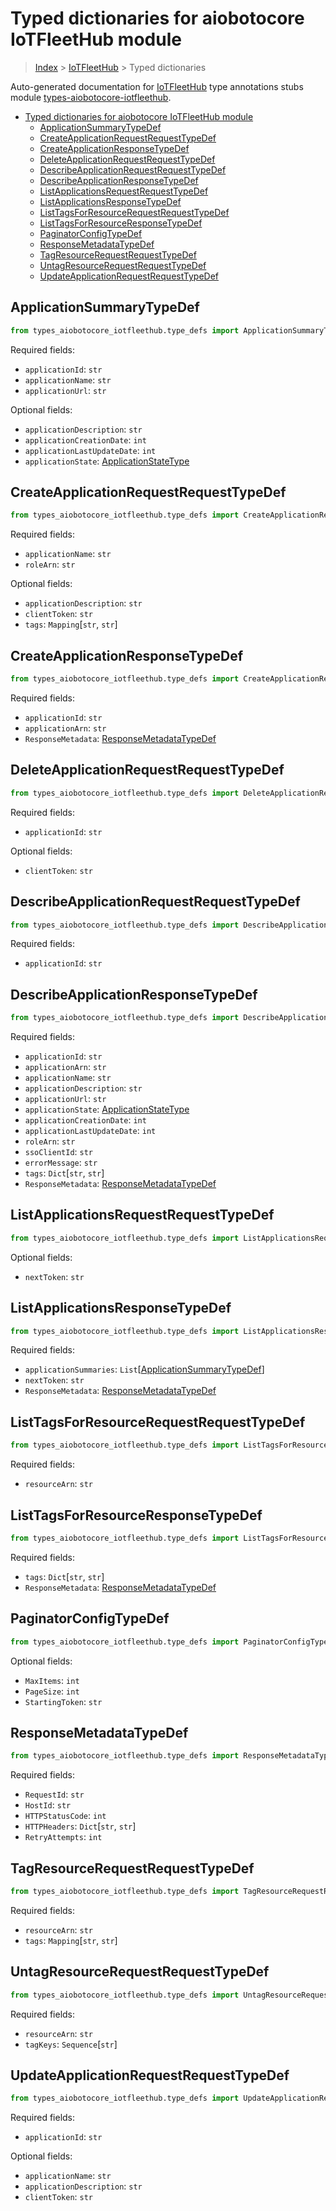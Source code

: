 <a id="typed-dictionaries-for-aiobotocore-iotfleethub-module"></a>

# Typed dictionaries for aiobotocore IoTFleetHub module

> [Index](../README.md) > [IoTFleetHub](./README.md) > Typed dictionaries

Auto-generated documentation for
[IoTFleetHub](https://boto3.amazonaws.com/v1/documentation/api/latest/reference/services/iotfleethub.html#IoTFleetHub)
type annotations stubs module
[types-aiobotocore-iotfleethub](https://pypi.org/project/types-aiobotocore-iotfleethub/).

- [Typed dictionaries for aiobotocore IoTFleetHub module](#typed-dictionaries-for-aiobotocore-iotfleethub-module)
  - [ApplicationSummaryTypeDef](#applicationsummarytypedef)
  - [CreateApplicationRequestRequestTypeDef](#createapplicationrequestrequesttypedef)
  - [CreateApplicationResponseTypeDef](#createapplicationresponsetypedef)
  - [DeleteApplicationRequestRequestTypeDef](#deleteapplicationrequestrequesttypedef)
  - [DescribeApplicationRequestRequestTypeDef](#describeapplicationrequestrequesttypedef)
  - [DescribeApplicationResponseTypeDef](#describeapplicationresponsetypedef)
  - [ListApplicationsRequestRequestTypeDef](#listapplicationsrequestrequesttypedef)
  - [ListApplicationsResponseTypeDef](#listapplicationsresponsetypedef)
  - [ListTagsForResourceRequestRequestTypeDef](#listtagsforresourcerequestrequesttypedef)
  - [ListTagsForResourceResponseTypeDef](#listtagsforresourceresponsetypedef)
  - [PaginatorConfigTypeDef](#paginatorconfigtypedef)
  - [ResponseMetadataTypeDef](#responsemetadatatypedef)
  - [TagResourceRequestRequestTypeDef](#tagresourcerequestrequesttypedef)
  - [UntagResourceRequestRequestTypeDef](#untagresourcerequestrequesttypedef)
  - [UpdateApplicationRequestRequestTypeDef](#updateapplicationrequestrequesttypedef)

<a id="applicationsummarytypedef"></a>

## ApplicationSummaryTypeDef

```python
from types_aiobotocore_iotfleethub.type_defs import ApplicationSummaryTypeDef
```

Required fields:

- `applicationId`: `str`
- `applicationName`: `str`
- `applicationUrl`: `str`

Optional fields:

- `applicationDescription`: `str`
- `applicationCreationDate`: `int`
- `applicationLastUpdateDate`: `int`
- `applicationState`:
  [ApplicationStateType](./literals.md#applicationstatetype)

<a id="createapplicationrequestrequesttypedef"></a>

## CreateApplicationRequestRequestTypeDef

```python
from types_aiobotocore_iotfleethub.type_defs import CreateApplicationRequestRequestTypeDef
```

Required fields:

- `applicationName`: `str`
- `roleArn`: `str`

Optional fields:

- `applicationDescription`: `str`
- `clientToken`: `str`
- `tags`: `Mapping`\[`str`, `str`\]

<a id="createapplicationresponsetypedef"></a>

## CreateApplicationResponseTypeDef

```python
from types_aiobotocore_iotfleethub.type_defs import CreateApplicationResponseTypeDef
```

Required fields:

- `applicationId`: `str`
- `applicationArn`: `str`
- `ResponseMetadata`:
  [ResponseMetadataTypeDef](./type_defs.md#responsemetadatatypedef)

<a id="deleteapplicationrequestrequesttypedef"></a>

## DeleteApplicationRequestRequestTypeDef

```python
from types_aiobotocore_iotfleethub.type_defs import DeleteApplicationRequestRequestTypeDef
```

Required fields:

- `applicationId`: `str`

Optional fields:

- `clientToken`: `str`

<a id="describeapplicationrequestrequesttypedef"></a>

## DescribeApplicationRequestRequestTypeDef

```python
from types_aiobotocore_iotfleethub.type_defs import DescribeApplicationRequestRequestTypeDef
```

Required fields:

- `applicationId`: `str`

<a id="describeapplicationresponsetypedef"></a>

## DescribeApplicationResponseTypeDef

```python
from types_aiobotocore_iotfleethub.type_defs import DescribeApplicationResponseTypeDef
```

Required fields:

- `applicationId`: `str`
- `applicationArn`: `str`
- `applicationName`: `str`
- `applicationDescription`: `str`
- `applicationUrl`: `str`
- `applicationState`:
  [ApplicationStateType](./literals.md#applicationstatetype)
- `applicationCreationDate`: `int`
- `applicationLastUpdateDate`: `int`
- `roleArn`: `str`
- `ssoClientId`: `str`
- `errorMessage`: `str`
- `tags`: `Dict`\[`str`, `str`\]
- `ResponseMetadata`:
  [ResponseMetadataTypeDef](./type_defs.md#responsemetadatatypedef)

<a id="listapplicationsrequestrequesttypedef"></a>

## ListApplicationsRequestRequestTypeDef

```python
from types_aiobotocore_iotfleethub.type_defs import ListApplicationsRequestRequestTypeDef
```

Optional fields:

- `nextToken`: `str`

<a id="listapplicationsresponsetypedef"></a>

## ListApplicationsResponseTypeDef

```python
from types_aiobotocore_iotfleethub.type_defs import ListApplicationsResponseTypeDef
```

Required fields:

- `applicationSummaries`:
  `List`\[[ApplicationSummaryTypeDef](./type_defs.md#applicationsummarytypedef)\]
- `nextToken`: `str`
- `ResponseMetadata`:
  [ResponseMetadataTypeDef](./type_defs.md#responsemetadatatypedef)

<a id="listtagsforresourcerequestrequesttypedef"></a>

## ListTagsForResourceRequestRequestTypeDef

```python
from types_aiobotocore_iotfleethub.type_defs import ListTagsForResourceRequestRequestTypeDef
```

Required fields:

- `resourceArn`: `str`

<a id="listtagsforresourceresponsetypedef"></a>

## ListTagsForResourceResponseTypeDef

```python
from types_aiobotocore_iotfleethub.type_defs import ListTagsForResourceResponseTypeDef
```

Required fields:

- `tags`: `Dict`\[`str`, `str`\]
- `ResponseMetadata`:
  [ResponseMetadataTypeDef](./type_defs.md#responsemetadatatypedef)

<a id="paginatorconfigtypedef"></a>

## PaginatorConfigTypeDef

```python
from types_aiobotocore_iotfleethub.type_defs import PaginatorConfigTypeDef
```

Optional fields:

- `MaxItems`: `int`
- `PageSize`: `int`
- `StartingToken`: `str`

<a id="responsemetadatatypedef"></a>

## ResponseMetadataTypeDef

```python
from types_aiobotocore_iotfleethub.type_defs import ResponseMetadataTypeDef
```

Required fields:

- `RequestId`: `str`
- `HostId`: `str`
- `HTTPStatusCode`: `int`
- `HTTPHeaders`: `Dict`\[`str`, `str`\]
- `RetryAttempts`: `int`

<a id="tagresourcerequestrequesttypedef"></a>

## TagResourceRequestRequestTypeDef

```python
from types_aiobotocore_iotfleethub.type_defs import TagResourceRequestRequestTypeDef
```

Required fields:

- `resourceArn`: `str`
- `tags`: `Mapping`\[`str`, `str`\]

<a id="untagresourcerequestrequesttypedef"></a>

## UntagResourceRequestRequestTypeDef

```python
from types_aiobotocore_iotfleethub.type_defs import UntagResourceRequestRequestTypeDef
```

Required fields:

- `resourceArn`: `str`
- `tagKeys`: `Sequence`\[`str`\]

<a id="updateapplicationrequestrequesttypedef"></a>

## UpdateApplicationRequestRequestTypeDef

```python
from types_aiobotocore_iotfleethub.type_defs import UpdateApplicationRequestRequestTypeDef
```

Required fields:

- `applicationId`: `str`

Optional fields:

- `applicationName`: `str`
- `applicationDescription`: `str`
- `clientToken`: `str`
